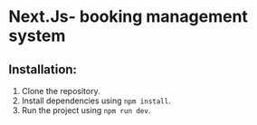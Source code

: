 # Next.Js- booking management system

## Installation:

1. Clone the repository.
2. Install dependencies using `npm install`.
3. Run the project using `npm run dev`.
